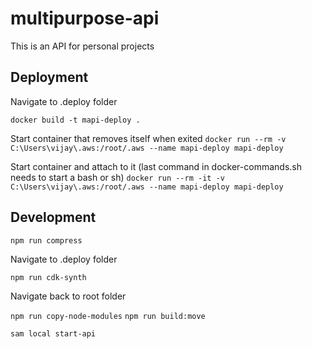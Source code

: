 # multipurpose-api

This is an API for personal projects

## Deployment

Navigate to .deploy folder

`docker build -t mapi-deploy .`

Start container that removes itself when exited
`docker run --rm -v C:\Users\vijay\.aws:/root/.aws --name mapi-deploy mapi-deploy`

Start container and attach to it (last command in docker-commands.sh needs to start a bash or sh)
`docker run --rm -it -v C:\Users\vijay\.aws:/root/.aws --name mapi-deploy mapi-deploy`

## Development

`npm run compress`

Navigate to .deploy folder

`npm run cdk-synth`

Navigate back to root folder

`npm run copy-node-modules`
`npm run build:move`

`sam local start-api`
